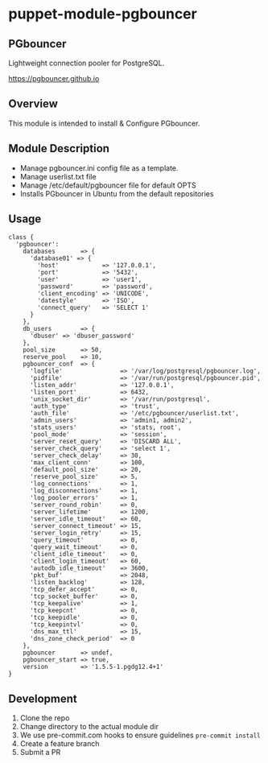 # puppet-module-pgbouncer

## PGbouncer

Lightweight connection pooler for PostgreSQL.

https://pgbouncer.github.io

## Overview

This module is intended to install & Configure PGbouncer.

## Module Description

* Manage pgbouncer.ini config file as a template.
* Manage userlist.txt file
* Manage /etc/default/pgbouncer file for default OPTS
* Installs PGbouncer in Ubuntu from the default repositories

## Usage

````
class {
  'pgbouncer':
    databases       => {
      'database01' => {
        'host'            => '127.0.0.1',
        'port'            => '5432',
        'user'            => 'user1',
        'password'        => 'password',
        'client_encoding' => 'UNICODE',
        'datestyle'       => 'ISO',
        'connect_query'   => 'SELECT 1'
      }
    },
    db_users        => {
      'dbuser' => 'dbuser_password'
    },
    pool_size       => 50,
    reserve_pool    => 10,
    pgbouncer_conf  => {
      'logfile'                => '/var/log/postgresql/pgbouncer.log',
      'pidfile'                => '/var/run/postgresql/pgbouncer.pid',
      'listen_addr'            => '127.0.0.1',
      'listen_port'            => 6432,
      'unix_socket_dir'        => '/var/run/postgresql',
      'auth_type'              => 'trust',
      'auth_file'              => '/etc/pgbouncer/userlist.txt',
      'admin_users'            => 'admin1, admin2',
      'stats_users'            => 'stats, root',
      'pool_mode'              => 'session',
      'server_reset_query'     => 'DISCARD ALL',
      'server_check_query'     => 'select 1',
      'server_check_delay'     => 30,
      'max_client_conn'        => 100,
      'default_pool_size'      => 20,
      'reserve_pool_size'      => 5,
      'log_connections'        => 1,
      'log_disconnections'     => 1,
      'log_pooler_errors'      => 1,
      'server_round_robin'     => 0,
      'server_lifetime'        => 1200,
      'server_idle_timeout'    => 60,
      'server_connect_timeout' => 15,
      'server_login_retry'     => 15,
      'query_timeout'          => 0,
      'query_wait_timeout'     => 0,
      'client_idle_timeout'    => 0,
      'client_login_timeout'   => 60,
      'autodb_idle_timeout'    => 3600,
      'pkt_buf'                => 2048,
      'listen_backlog'         => 128,
      'tcp_defer_accept'       => 0,
      'tcp_socket_buffer'      => 0,
      'tcp_keepalive'          => 1,
      'tcp_keepcnt'            => 0,
      'tcp_keepidle'           => 0,
      'tcp_keepintvl'          => 0,
      'dns_max_ttl'            => 15,
      'dns_zone_check_period'  => 0
    },
    pgbouncer       => undef,
    pgbouncer_start => true,
    version         => '1.5.5-1.pgdg12.4+1'
}
````
## Development

1. Clone the repo
2. Change directory to the actual module dir
3. We use pre-commit.com hooks to ensure guidelines `pre-commit install`
4. Create a feature branch
5. Submit a PR
